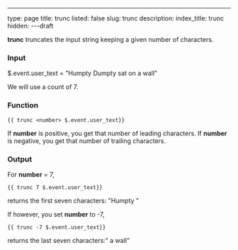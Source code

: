 ---
type: page
title: trunc
listed: false
slug: trunc
description: 
index_title: trunc
hidden: 
---draft

**trunc** truncates the input string keeping a given number of characters.

### Input

$.event.user_text = "Humpty Dumpty sat on a wall"

We will use a count of 7.

### Function

`{{ trunc <number> $.event.user_text}}`

If **number** is positive, you get that number of leading characters. If **number** is negative, you get that number of trailing characters.

### Output

For **number** = 7,

`{{ trunc 7 $.event.user_text}}`

returns the first seven characters: "Humpty "

If however, you set **number** to -7,

`{{ trunc -7 $.event.user_text}}`

returns the last seven characters:" a wall"

